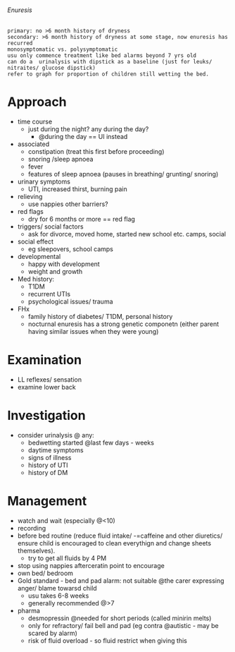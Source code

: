 ###### Enuresis
    primary: no >6 month history of dryness
    secondary: >6 month history of dryness at some stage, now enuresis has recurred
    monosymptomatic vs. polysymptomatic
    usu only commence treatment like bed alarms beyond 7 yrs old
    can do a  urinalysis with dipstick as a baseline (just for leuks/ nitraites/ glucose dipstick)
    refer to graph for proportion of children still wetting the bed.

# Approach
- time course
    + just during the night? any during the day?
        * @during the day == UI instead
- associated
    + constipation (treat this first before proceeding)
    + snoring /sleep apnoea
    + fever
    + features of sleep apnoea (pauses in breathing/ grunting/ snoring)
- urinary symptoms
    + UTI, increased thirst, burning pain
- relieving
    + use nappies other barriers?
- red flags
    + dry for 6 months or more == red flag 
- triggers/ social factors
    + ask for divorce, moved home, started new school etc. camps, social 
- social effect
    + eg sleepovers, school camps
- developmental
    + happy with development
    + weight and growth
- Med history:
    + T1DM
    + recurrent UTIs
    + psychological issues/ trauma
- FHx   
    + family history of diabetes/ T1DM, personal history
    + nocturnal enuresis has a strong genetic componetn (either parent having similar issues when they were young)

# Examination 
- LL reflexes/ sensation
- examine lower back

# Investigation
- consider urinalysis @ any:
    + bedwetting started @last few days - weeks
    + daytime symptoms
    + signs of illness
    + history of UTI
    + history of DM

# Management
- watch and wait (especially @<10)
- recording
- before bed routine (reduce fluid intake/ -=caffeine and other diuretics/ ensure child is encouraged to clean everythign and change sheets themselves).
    + try to get all fluids by 4 PM
- stop using nappies afterceratin point to encourage 
- own bed/ bedroom
- Gold standard - bed and pad alarm: not suitable @the carer expressing anger/ blame towarsd child
    + usu takes 6-8 weeks
    + generally recommended @>7
- pharma
    + desmopressin @needed for short periods (called minirin melts)
    + only for refractory/ fail bell and pad (eg contra @autistic - may be scared by alarm)
    + risk of fluid overload - so fluid restrict when giving this


